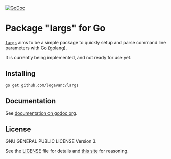 [![GoDoc](https://godoc.org/github.com/logavanc/largs?status.svg)](https://godoc.org/github.com/logavanc/largs)


Package "largs" for Go
======================

[`largs`](https://github.com/logavanc/largs) aims to be a simple package
to quickly setup and parse command line parameters with
[Go](http://golang.org) (golang).

It is currently being implemented, and not ready for use yet.

Installing
----------

    go get github.com/logavanc/largs

Documentation
-------------

See [documentation on godoc.org](https://godoc.org/github.com/logavanc/largs).

License
-------

GNU GENERAL PUBLIC LICENSE Version 3.

See the [LICENSE](LICENSE) file for details and
[this site](https://www.gnu.org/licenses/rms-why-gplv3.html) for reasoning.
